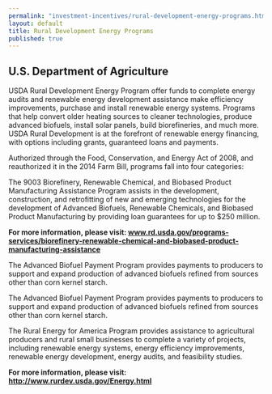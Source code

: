 ```yaml
---
permalink: "investment-incentives/rural-development-energy-programs.html"
layout: default
title: Rural Development Energy Programs
published: true
---
```


<H2>U.S. Department of Agriculture</h2>
<P>USDA Rural Development Energy Program offer funds to complete energy audits and renewable energy development assistance make efficiency improvements, purchase and install renewable energy systems. Programs that help convert older heating sources to cleaner technologies, produce advanced biofuels, install solar panels, build biorefineries, and much more. USDA Rural Development is at the forefront of renewable energy financing, with options including grants, guaranteed loans and payments. </p>
<P>Authorized through the Food, Conservation, and Energy Act of 2008, and reauthorized it in the 2014 Farm Bill, programs fall into four categories:</p>
<P>The 9003 Biorefinery, Renewable Chemical, and Biobased Product Manufacturing Assistance Program assists in the development, construction, and retrofitting of new and emerging technologies for the development of Advanced Biofuels, Renewable Chemicals, and Biobased Product Manufacturing by providing loan guarantees for up to $250 million. </p>
<P><B>For more information, please visit: <A href="www.rd.usda.gov/programs-services/biorefinery-renewable-chemical-and-biobased-product-manufacturing-assistance">www.rd.usda.gov/programs-services/biorefinery-renewable-chemical-and-biobased-product-manufacturing-assistance</a></b></p>
<P>The Advanced Biofuel Payment Program provides payments to producers to support and expand production of advanced biofuels refined from sources other than corn kernel starch. </p>
<P>The Advanced Biofuel Payment Program provides payments to producers to support and expand production of advanced biofuels refined from sources other than corn kernel starch. </p>
<P>The Rural Energy for America Program provides assistance to agricultural producers and rural small businesses to complete a variety of projects, including renewable energy systems, energy efficiency improvements, renewable energy development, energy audits, and feasibility studies. </p>
<P><B>For more information, please visit: <A href="http://www.rurdev.usda.gov/Energy.html">http://www.rurdev.usda.gov/Energy.html</a></b></p>
